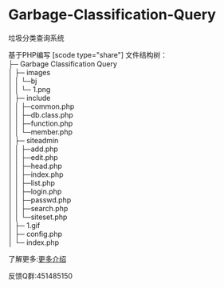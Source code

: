 # Garbage-Classification-Query
垃圾分类查询系统

基于PHP编写
[scode type="share"]
文件结构树：<br >
├─ Garbage Classification Query<br >
│  ├─ images<br >
│  │  └─bj<br >
│  │    └─ 1.png<br >
│  ├─ include<br >
│  │  ├─common.php<br >
│  │  ├─db.class.php<br >
│  │  ├─function.php<br >
│  │  └─member.php<br >
│  ├─ siteadmin<br >
│  │  ├─add.php<br >
│  │  ├─edit.php<br >
│  │  ├─head.php<br >
│  │  ├─index.php<br >
│  │  ├─list.php<br >
│  │  ├─login.php<br >
│  │  ├─passwd.php<br >
│  │  ├─search.php<br >
│  │  └─siteset.php<br >
│  ├─ 1.gif<br >
│  ├─ config.php<br >
│  └─ index.php<br >
</scode>


了解更多:<a href="https://www.citrons.cn/yuanma/255.html">更多介绍</a>

反馈Q群:451485150
